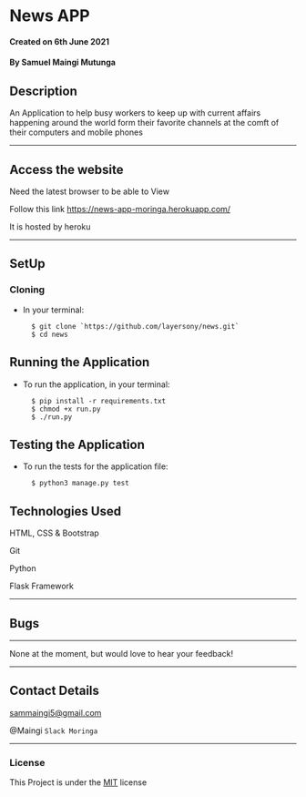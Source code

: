 # News APP

#### Created on 6th June 2021
#### By Samuel Maingi Mutunga

## Description 

An Application to help busy workers to keep up with current affairs happening around the world form their favorite channels at the comft of their computers and mobile phones


---

## Access the website
Need the latest browser to be able to View

Follow this link https://news-app-moringa.herokuapp.com/

It is hosted by heroku

---

## SetUp
### Cloning

* In your terminal:
        
        $ git clone `https://github.com/layersony/news.git`
        $ cd news

## Running the Application

* To run the application, in your terminal:

        $ pip install -r requirements.txt
        $ chmod +x run.py
        $ ./run.py
        
## Testing the Application

* To run the tests for the application file:

        $ python3 manage.py test
        
## Technologies Used
HTML, CSS & Bootstrap

Git

Python

Flask Framework

---

## Bugs
---
None at the moment, but would love to hear your feedback!

---

## Contact Details
sammaingi5@gmail.com

@Maingi `Slack Moringa`

---

### License
This Project is under the [MIT](LICENSE) license